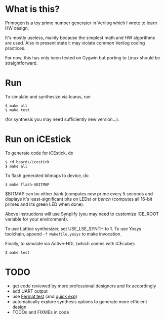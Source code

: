 # What is this?

Primogen is a toy prime number generator in Verilog which I wrote to
learn HW design.

It's mostly useless, mainly because the simplest math and HW algorithms
are used. Also in present state it may violate common Verilog coding
practices.

For now, this has only been tested on Cygwin but porting to Linux
should be straightforward.

# Run

To simulate and synthesize via Icarus, run
```
$ make all
$ make test
```
(for synthesis you may need sufficiently new version...).

# Run on iCEstick

To generate code for iCEstick, do
```
$ cd boards/icestick
$ make all
```

To flash generated bitmaps to device, do
```
$ make flash-$BITMAP
```

$BITMAP can be either _blink_ (computes new prime every
5 seconds and displays it's least-significant bits on LEDs)
or _bench_ (computes all 16-bit primes and lits green LED when
done).

Above instructions will use Synplify (you may need to
customize ICE\_ROOT variable for your environment).

To use Lattice synthesizer, set USE\_LSE\_SYNTH to 1.
To use Yosys toolchain, append `-f Makefile.yosys`
to make invocation.

Finally, to simulate via Active-HDL (which comes
with iCEcube):
```
$ make test
```

# TODO

* get code reviewed by more professional designers and fix accordingly
* add UART output
* use [Fermat test](https://en.wikipedia.org/wiki/Fermat_primality_test) (and [quick exp](https://en.wikipedia.org/wiki/Modular_exponentiation))
* automatically explore synthesis options to generate more efficient design
* TODOs and FIXMEs in code

